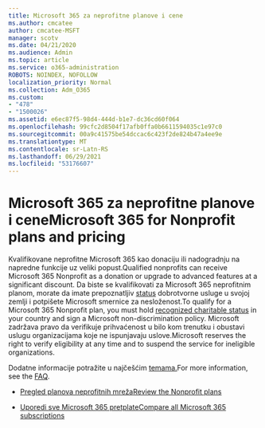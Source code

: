```yaml
---
title: Microsoft 365 za neprofitne planove i cene
ms.author: cmcatee
author: cmcatee-MSFT
manager: scotv
ms.date: 04/21/2020
ms.audience: Admin
ms.topic: article
ms.service: o365-administration
ROBOTS: NOINDEX, NOFOLLOW
localization_priority: Normal
ms.collection: Adm_O365
ms.custom:
- "478"
- "1500026"
ms.assetid: e6ec87f5-98d4-444d-b1e7-dc36cd60f064
ms.openlocfilehash: 99cfc2d8504f17afb0ffa0b6611594035c1e97c0
ms.sourcegitcommit: 00a9c41575be54dccac6c423f2de824b47a4ee9e
ms.translationtype: MT
ms.contentlocale: sr-Latn-RS
ms.lasthandoff: 06/29/2021
ms.locfileid: "53176607"
---
```

# <a name="microsoft-365-for-nonprofit-plans-and-pricing"></a><span data-ttu-id="ebf94-102">Microsoft 365 za neprofitne planove i cene</span><span class="sxs-lookup"><span data-stu-id="ebf94-102">Microsoft 365 for Nonprofit plans and pricing</span></span>

<span data-ttu-id="ebf94-103">Kvalifikovane neprofitne Microsoft 365 kao donaciju ili nadogradnju na napredne funkcije uz veliki popust.</span><span class="sxs-lookup"><span data-stu-id="ebf94-103">Qualified nonprofits can receive Microsoft 365 Nonprofit as a donation or upgrade to advanced features at a significant discount.</span></span> <span data-ttu-id="ebf94-104">Da biste se kvalifikovati za Microsoft 365 neprofitnim planom, morate da imate prepoznatljiv [status](https://go.microsoft.com/fwlink/p/?LinkID=330253) dobrotvorne usluge u svojoj zemlji i potpišete Microsoft smernice za nesloženost.</span><span class="sxs-lookup"><span data-stu-id="ebf94-104">To qualify for a Microsoft 365 Nonprofit plan, you must hold [recognized charitable status](https://go.microsoft.com/fwlink/p/?LinkID=330253) in your country and sign a Microsoft non-discrimination policy.</span></span> <span data-ttu-id="ebf94-105">Microsoft zadržava pravo da verifikuje prihvaćenost u bilo kom trenutku i obustavi uslugu organizacijama koje ne ispunjavaju uslove.</span><span class="sxs-lookup"><span data-stu-id="ebf94-105">Microsoft reserves the right to verify eligibility at any time and to suspend the service for ineligible organizations.</span></span>
  
<span data-ttu-id="ebf94-106">Dodatne informacije potražite u najčešćim [temama.](https://products.office.com/nonprofit/office-365-nonprofit)</span><span class="sxs-lookup"><span data-stu-id="ebf94-106">For more information, see the [FAQ](https://products.office.com/nonprofit/office-365-nonprofit).</span></span>
  
- [<span data-ttu-id="ebf94-107">Pregled planova neprofitnih mreža</span><span class="sxs-lookup"><span data-stu-id="ebf94-107">Review the Nonprofit plans</span></span>](https://products.office.com/nonprofit/office-365-nonprofit-plans-and-pricing?tab=1)

- [<span data-ttu-id="ebf94-108">Uporedi sve Microsoft 365 pretplate</span><span class="sxs-lookup"><span data-stu-id="ebf94-108">Compare all Microsoft 365 subscriptions</span></span>](https://products.office.com/business/compare-more-office-365-for-business-plans)